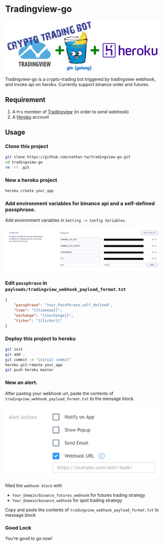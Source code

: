 # Tradingview-go

<img src="asset/tradingview-go.png" width="600"/>

Tradingview-go is a crypto-trading bot triggered by tradingview webhook, and invoke api on heroku.
Currently support binance order and futures.

## Requirement

1. A `Pro` member of [Tradingview](https://www.tradingview.com/) (in order to send webhook)
2. A [Heroku](https://heroku.com) account

## Usage

### Clone this project

```bash
git clone https://github.com/nathan-tw/tradingview-go.git
cd tradingview-go
rm -rf .git
```

### New a heroku project

```bash
heroku create your_app
```

### Add environment variables for binance api and a self-defined passphrase.

Add environment variables in `Setting -> Config Variables`.

<img src="asset/heroku_env.png" width="800"/>

### Edit `passphrase` in `payloads/tradingview_webhook_payload_format.txt`

```json
{
    "passphrase": "Your_PassPhrase_self_defined", 
    "time": "{{timenow}}",
    "exchange": "{{exchange}}",
    "ticker": "{{ticker}}"
}
```

### Deploy this project to heroku

```bash
git init
git add .
git commit -m "initial commit"
heroku git:remote your_app
git push heroku master
```

### New an alert.

After pasting your webhook url, paste the contents of `tradingview_webhook_payload_format.txt` to the message block.

<img src="asset/alert_webhook.png" width="600"/>

filled the `webhook block` with

 * `Your_Domain/binance_futures_webhook` for futures trading strategy
 * `Your_Domain/binance_webhook` for spot trading strategy

 Copy and paste the contents of `tradingview_webhook_payload_format.txt` to message block

 ### Good Lock

 You're good to go now!
